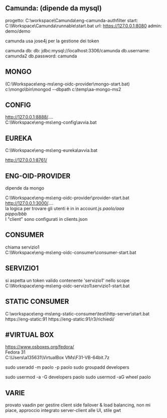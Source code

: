 
Camunda: (dipende da mysql)
-

progetto: C:\workspace\Camunda\eng-camunda-authfilter
start: C:\Workspace\Camunda\runnable\start.bat
url: https://127.0.0.1:8080
admin: demo/demo

camunda usa jose4j per la gestione dei token


camunda db:
db: jdbc:mysql://localhost:3306/camunda
db.username: camunda2
db.password: camunda

MONGO
-----
(C:\Workspace\eng-ms\eng-oidc-provider\mongo-start.bat)
c:\mongo\bin\mongod --dbpath c:\temp\aa-mongo-ms2


CONFIG
------
http://127.0.0.1:8888/....  
C:\Workspace\eng-ms\eng-config\avvia.bat

EUREKA
---
C:\Workspace\eng-ms\eng-eureka\avvia.bat

http://127.0.0.1:8761/

ENG-OID-PROVIDER  
---

dipende da mongo  

C:\Workspace\eng-ms\eng-oidc-provider\provider-start.bat  
http://127.0.0.1:3000/....  
la logica per trovare gli utenti è in in account.js
*paolo/aaa*  
*pippo/bbb*  
I "client" sono configurati in clients.json





## CONSUMER
chiama servizio1  
C:\Workspace\eng-ms\eng-oidc-consumer\consumer-start.bat

## SERVIZIO1 
si aspetta un token valido contenente 'servizio1' nello scope  
C:\Workspace\eng-ms\eng-oidc-servizo1\servizio1-start.bat

## STATIC CONSUMER
C:\workspace\eng-ms\eng-static-consumer\test\http-server\start.bat
https://eng-static:91
https://eng-static:91/r3/richiedi/

#VIRTUAL BOX
---
https://www.osboxes.org/fedora/  
Fedora 31  
C:\Users\a135631\VirtualBox VMs\F31-VB-64bit.7z  

sudo useradd -m paolo -p paolo
sudo groupadd developers

sudo usermod -a -G developers paolo
sudo usermod -aG wheel paolo



VARIE
---
provato vaadin per gestire client side failover & load balancing, non mi piace, approccio integrato server-client alle UI, stile gwt  
